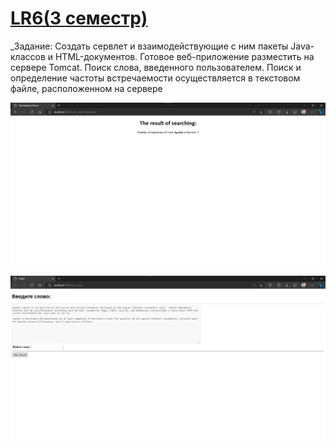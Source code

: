 # [LR6(3 семестр)](https://github.com/Egorrss/OOP/tree/main/LR6_Servlet)

_Задание:
Создать сервлет и взаимодействующие с ним пакеты Java-классов и HTML-документов. Готовое веб-приложение разместить на сервере Tomcat.
Поиск слова, введенного пользователем. Поиск и определение частоты встречаемости осуществляется в текстовом файле, расположенном на сервере

![image](https://github.com/pomogote/OOP_4Sem/blob/main/LR6/fZyNmwq8yNM.jpg)

![image](https://github.com/pomogote/OOP_4Sem/blob/main/LR6/h3pP2Sj4F7A.jpg)
